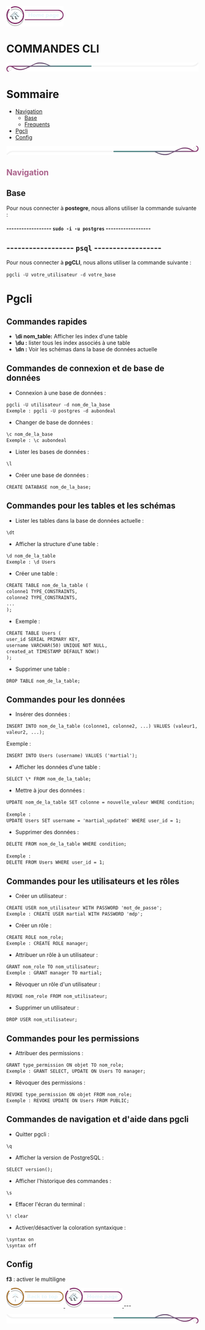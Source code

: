 <a href="../README.md">
  <img src="../assets/button/home_page.png" alt="Home page" style="width: 150px; height: auto;">
</a>

# COMMANDES CLI

![border](../assets/line/border_l.png)

# Sommaire

- [Navigation](#navigation)
  - [Base](#base)
  - [Frequents](#frequents)
- [Pgcli](#pgcli)
- [Config](#config)

![border](../assets/line/border_b.png)

<h2 style="color: #ab638c" id="navigation">Navigation</h2>

## Base

Pour nous connecter à **postegre**, nous allons utiliser la commande suivante :

#### ------------------ `sudo -i -u postgres` ------------------

## ------------------ `psql` ------------------

Pour nous connecter à **pgCLI**, nous allons utiliser la commande suivante :

`pgcli -U votre_utilisateur -d votre_base`

# Pgcli

## Commandes rapides

- **\di nom_table:** Afficher les index d'une table
- **\du :** lister tous les index associés à une table
- **\dn :** Voir les schémas dans la base de données actuelle

## Commandes de connexion et de base de données

- Connexion à une base de données :

```
pgcli -U utilisateur -d nom_de_la_base
Exemple : pgcli -U postgres -d aubondeal
```

- Changer de base de données :

```
\c nom_de_la_base
Exemple : \c aubondeal
```

- Lister les bases de données :

```
\l
```

- Créer une base de données :

```
CREATE DATABASE nom_de_la_base;
```

## Commandes pour les tables et les schémas

- Lister les tables dans la base de données actuelle :

```
\dt
```

- Afficher la structure d'une table :

```
\d nom_de_la_table
Exemple : \d Users
```

- Créer une table :

```
CREATE TABLE nom_de_la_table (
colonne1 TYPE_CONSTRAINTS,
colonne2 TYPE_CONSTRAINTS,
...
);
```

- Exemple :

```
CREATE TABLE Users (
user_id SERIAL PRIMARY KEY,
username VARCHAR(50) UNIQUE NOT NULL,
created_at TIMESTAMP DEFAULT NOW()
);
```

- Supprimer une table :

```
DROP TABLE nom_de_la_table;
```

## Commandes pour les données

- Insérer des données :

```
INSERT INTO nom_de_la_table (colonne1, colonne2, ...) VALUES (valeur1, valeur2, ...);
```

Exemple :

```
INSERT INTO Users (username) VALUES ('martial');
```

- Afficher les données d'une table :

```
SELECT \* FROM nom_de_la_table;
```

- Mettre à jour des données :

```
UPDATE nom_de_la_table SET colonne = nouvelle_valeur WHERE condition;

Exemple :
UPDATE Users SET username = 'martial_updated' WHERE user_id = 1;
```

- Supprimer des données :

```
DELETE FROM nom_de_la_table WHERE condition;

Exemple :
DELETE FROM Users WHERE user_id = 1;
```

## Commandes pour les utilisateurs et les rôles

- Créer un utilisateur :

```
CREATE USER nom_utilisateur WITH PASSWORD 'mot_de_passe';
Exemple : CREATE USER martial WITH PASSWORD 'mdp';
```

- Créer un rôle :

```
CREATE ROLE nom_role;
Exemple : CREATE ROLE manager;
```

- Attribuer un rôle à un utilisateur :

```
GRANT nom_role TO nom_utilisateur;
Exemple : GRANT manager TO martial;
```

- Révoquer un rôle d'un utilisateur :

```
REVOKE nom_role FROM nom_utilisateur;
```

- Supprimer un utilisateur :

```
DROP USER nom_utilisateur;
```

## Commandes pour les permissions

- Attribuer des permissions :

```
GRANT type_permission ON objet TO nom_role;
Exemple : GRANT SELECT, UPDATE ON Users TO manager;
```

- Révoquer des permissions :

```
REVOKE type_permission ON objet FROM nom_role;
Exemple : REVOKE UPDATE ON Users FROM PUBLIC;
```

## Commandes de navigation et d'aide dans pgcli

- Quitter pgcli :

```
\q
```

- Afficher la version de PostgreSQL :

```
SELECT version();
```

- Afficher l'historique des commandes :

```
\s
```

- Effacer l'écran du terminal :

```
\! clear
```

- Activer/désactiver la coloration syntaxique :

```
\syntax on
\syntax off
```

## Config

**f3** : activer le multiligne

<a href="#sommaire">
  <img src="../assets/button/back_to_top.png" alt="Back to top" style="width: 150px; height: auto;">
</a>
<a href="../README.md">
  <img src="../assets/button/home_page.png" alt="Home page" style="width: 150px; height: auto;">
</a>
---

![border](../assets/line/border_r.png)
